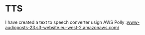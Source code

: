 # TTS
I have created a text to speech converter usign AWS Polly :www-audioposts-23.s3-website.eu-west-2.amazonaws.com/
